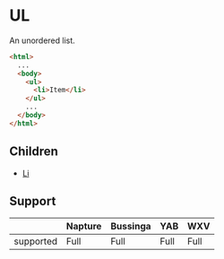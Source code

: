# UL
An unordered list.

```html
<html>
  ...
  <body>
    <ul>
      <li>Item</li>
    </ul>
    ...
  </body>
</html>
```

## Children
- [Li](li.md)

## Support

|           | Napture | Bussinga | YAB  | WXV  |
| --------- | ------- | -------- | ---- | ---- |
| supported | Full    | Full     | Full | Full |